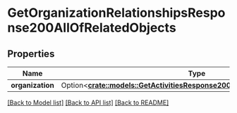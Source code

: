 # GetOrganizationRelationshipsResponse200AllOfRelatedObjects

## Properties

Name | Type | Description | Notes
------------ | ------------- | ------------- | -------------
**organization** | Option<[**crate::models::GetActivitiesResponse200RelatedObjectsOrganization**](getActivitiesResponse200_related_objects_organization.md)> |  | [optional]

[[Back to Model list]](../README.md#documentation-for-models) [[Back to API list]](../README.md#documentation-for-api-endpoints) [[Back to README]](../README.md)


